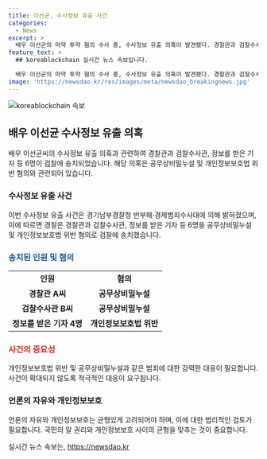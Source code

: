 ```yaml
---
title: 이선균, 수사정보 유출 사건
categories:
  - News
excerpt: >
  배우 이선균의 마약 투약 혐의 수사 중, 수사정보 유출 의혹이 발견됐다. 경찰관과 검찰수사관, 정보를 받은 기자 등 6명이 공무상비밀누설과 개인정보보호법 위반 혐의로 검찰에 송치됐다. 이에 대한 경기남부경찰청 반부패·경제범죄수사대의 입장과 관련된 상세 내용과 수사 진행 상황에 대한 자세한 보도가 이어지고 있다.
feature_text: >
  ## koreablockchain 실시간 뉴스 속보입니다.

  배우 이선균의 마약 투약 혐의 수사 중, 수사정보 유출 의혹이 발견됐다. 경찰관과 검찰수사관, 정보를 받은 기자 등 6명이 공무상비밀누설과 개인정보보호법 위반 혐의로 검찰에 송치됐다. 이에 대한 경기남부경찰청 반부패·경제범죄수사대의 입장과 관련된 상세 내용과 수사 진행 상황에 대한 자세한 보도가 이어지고 있다.
image: 'https://newsdao.kr/res/images/meta/newsdao_breakingnews.jpg'
---
```


<p><img src="https://newsdao.kr/res/images/meta/newsdao_breakingnews.jpg" alt="koreablockchain 속보" /></p>

<h2 data-ke-size="size26">배우 이선균 수사정보 유출 의혹</h2>

<p data-ke-size="size16">배우 이선균씨의 수사정보 유출 의혹과 관련하여 경찰관과 검찰수사관, 정보를 받은 기자 등 6명이 검찰에 송치되었습니다. 해당 의혹은 공무상비밀누설 및 개인정보보호법 위반 혐의와 관련되어 있습니다.</p>

<h3>수사정보 유출 사건</h3>

<p data-ke-size="size16">이번 수사정보 유출 사건은 경기남부경찰청 반부패·경제범죄수사대에 의해 밝혀졌으며, 이에 따르면 경찰은 경찰관과 검찰수사관, 정보를 받은 기자 등 6명을 공무상비밀누설 및 개인정보보호법 위반 혐의로 검찰에 송치했습니다.</p>

<h3><span style="color: #1a5490;">송치된 인원 및 혐의</span></h3>

<table>
  <tr>
    <td style="text-align: center; height: 17px;"><b>인원</b></td>
    <td style="text-align: center; height: 17px;"><b>혐의</b></td>
  </tr>
  <tr>
    <td style="text-align: center; height: 17px;"><b>경찰관 A씨</b></td>
    <td style="text-align: center; height: 17px;"><b>공무상비밀누설</b></td>
  </tr>
  <tr>
    <td style="text-align: center; height: 17px;"><b>검찰수사관 B씨</b></td>
    <td style="text-align: center; height: 17px;"><b>공무상비밀누설</b></td>
  </tr>
  <tr>
    <td style="text-align: center; height: 17px;"><b>정보를 받은 기자 4명</b></td>
    <td style="text-align: center; height: 17px;"><b>개인정보보호법 위반</b></td>
  </tr>
</table>

<h3><b><span style="color: #ee2323;">사건의 중요성</span></b></h3>

<p data-ke-size="size16">개인정보보호법 위반 및 공무상비밀누설과 같은 범죄에 대한 강력한 대응이 필요합니다. 사건이 확대되지 않도록 적극적인 대응이 요구됩니다.</p>

<h3>언론의 자유와 개인정보보호</h3>

<p data-ke-size="size16">언론의 자유와 개인정보보호는 균형있게 고려되어야 하며, 이에 대한 법리적인 검토가 필요합니다. 국민의 알 권리와 개인정보보호 사이의 균형을 맞추는 것이 중요합니다.</p>
실시간 뉴스 속보는, <a href="https://newsdao.kr" rel="dofollow">https://newsdao.kr</a>


